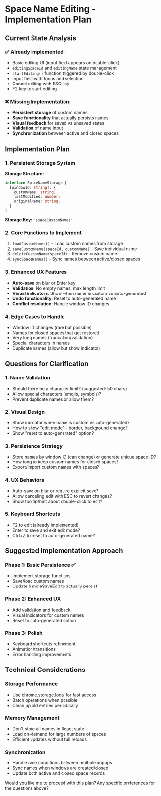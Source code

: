 # Space Name Editing - Implementation Plan

## Current State Analysis

### ✅ Already Implemented:
- Basic editing UI (input field appears on double-click)
- `editingSpaceId` and `editingName` state management
- `startEditing()` function triggered by double-click
- Input field with focus and selection
- Cancel editing with ESC key
- F2 key to start editing

### ❌ Missing Implementation:
- **Persistent storage** of custom names
- **Save functionality** that actually persists names
- **Visual feedback** for saved vs unsaved states
- **Validation** of name input
- **Synchronization** between active and closed spaces

## Implementation Plan

### 1. Persistent Storage System
**Storage Structure:**
```typescript
interface SpaceNameStorage {
  [windowId: string]: {
    customName: string;
    lastModified: number;
    originalName: string;
  }
}
```

**Storage Key:** `'spaceCustomNames'`

### 2. Core Functions to Implement
1. `loadCustomNames()` - Load custom names from storage
2. `saveCustomName(spaceId, customName)` - Save individual name
3. `deleteCustomName(spaceId)` - Remove custom name
4. `syncSpaceNames()` - Sync names between active/closed spaces

### 3. Enhanced UX Features
- **Auto-save** on blur or Enter key
- **Validation**: No empty names, max length limit
- **Visual indicators**: Show when name is custom vs auto-generated
- **Undo functionality**: Reset to auto-generated name
- **Conflict resolution**: Handle window ID changes

### 4. Edge Cases to Handle
- Window ID changes (rare but possible)
- Names for closed spaces that get restored
- Very long names (truncation/validation)
- Special characters in names
- Duplicate names (allow but show indicator)

## Questions for Clarification

### 1. **Name Validation**
- Should there be a character limit? (suggested: 50 chars)
- Allow special characters (emojis, symbols)?
- Prevent duplicate names or allow them?

### 2. **Visual Design**
- Show indicator when name is custom vs auto-generated?
- How to show "edit mode" - border, background change?
- Show "reset to auto-generated" option?

### 3. **Persistence Strategy**
- Store names by window ID (can change) or generate unique space ID?
- How long to keep custom names for closed spaces?
- Export/import custom names with spaces?

### 4. **UX Behaviors**
- Auto-save on blur or require explicit save?
- Allow canceling edit with ESC to revert changes?
- Show tooltip/hint about double-click to edit?

### 5. **Keyboard Shortcuts**
- F2 to edit (already implemented)
- Enter to save and exit edit mode?
- Ctrl+Z to reset to auto-generated name?

## Suggested Implementation Approach

### Phase 1: Basic Persistence ✅
- Implement storage functions
- Save/load custom names
- Update handleSaveEdit to actually persist

### Phase 2: Enhanced UX
- Add validation and feedback
- Visual indicators for custom names
- Reset to auto-generated option

### Phase 3: Polish
- Keyboard shortcuts refinement
- Animation/transitions
- Error handling improvements

## Technical Considerations

### Storage Performance
- Use chrome.storage.local for fast access
- Batch operations when possible
- Clean up old entries periodically

### Memory Management
- Don't store all names in React state
- Load on-demand for large numbers of spaces
- Efficient updates without full reloads

### Synchronization
- Handle race conditions between multiple popups
- Sync names when windows are created/closed
- Update both active and closed space records

Would you like me to proceed with this plan? Any specific preferences for the questions above?